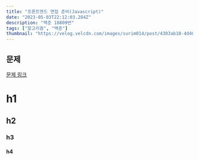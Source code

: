 ```yaml
---
title: "프론트엔드 면접 준비(Javascript)"
date: "2023-05-03T22:12:03.284Z"
description: "백준 18809번"
tags: ["알고리즘", "백준"]
thumbnail: "https://velog.velcdn.com/images/surim014/post/4303ab10-4d48-4977-8d5d-2564f992d04d/image.png"
---
```


## 문제

[문제 링크](https://www.acmicpc.net/problem/18809)

# h1

## h2

### h3

#### h4
